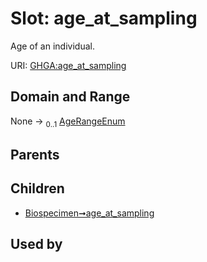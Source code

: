 
# Slot: age_at_sampling


Age of an individual.

URI: [GHGA:age_at_sampling](https://w3id.org/GHGA/age_at_sampling)


## Domain and Range

None &#8594;  <sub>0..1</sub> [AgeRangeEnum](AgeRangeEnum.md)

## Parents


## Children

 *  [Biospecimen➞age_at_sampling](Biospecimen_age_at_sampling.md)

## Used by

